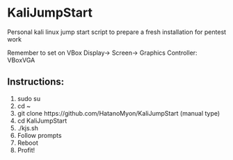 # KaliJumpStart
Personal kali linux jump start script to prepare a fresh installation for pentest work

Remember to set on VBox Display-> Screen-> Graphics Controller: VBoxVGA

## Instructions:

1. sudo su
2. cd ~
3. git clone ht<span>tps://</span>github.com/HatanoMyon/KaliJumpStart (manual type)
4. cd KaliJumpStart
5. ./kjs.sh
6. Follow prompts
7. Reboot
8. Profit!
